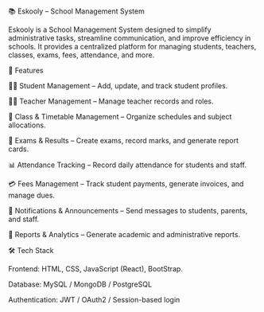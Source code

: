 📚 Eskooly – School Management System

Eskooly is a School Management System designed to simplify administrative tasks, streamline communication, and improve efficiency in schools.
It provides a centralized platform for managing students, teachers, classes, exams, fees, attendance, and more.

🚀 Features

👨‍🎓 Student Management – Add, update, and track student profiles.

👩‍🏫 Teacher Management – Manage teacher records and roles.

📅 Class & Timetable Management – Organize schedules and subject allocations.

📝 Exams & Results – Create exams, record marks, and generate report cards.

📊 Attendance Tracking – Record daily attendance for students and staff.

💳 Fees Management – Track student payments, generate invoices, and manage dues.

📢 Notifications & Announcements – Send messages to students, parents, and staff.

📂 Reports & Analytics – Generate academic and administrative reports.



🛠️ Tech Stack

Frontend: HTML, CSS, JavaScript (React), BootStrap.


Database: MySQL / MongoDB / PostgreSQL

Authentication: JWT / OAuth2 / Session-based login
